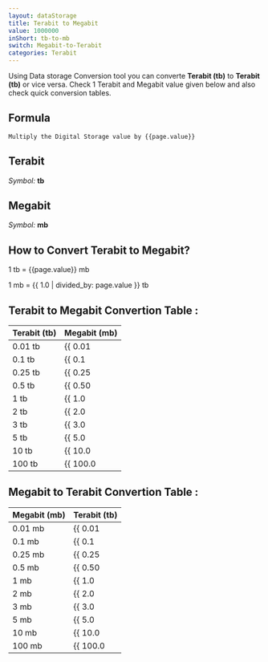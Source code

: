 ```yaml
---
layout: dataStorage
title: Terabit to Megabit
value: 1000000
inShort: tb-to-mb
switch: Megabit-to-Terabit
categories: Terabit
---
```


Using Data storage Conversion tool you can converte **Terabit (tb)** to **Terabit (tb)** or vice versa. Check 1 Terabit and Megabit value given below and also check quick conversion tables.

## Formula
`Multiply the Digital Storage value by {{page.value}}`

## Terabit
*Symbol:* **tb**

## Megabit
*Symbol:* **mb**

## How to Convert Terabit to Megabit?

1 tb = {{page.value}} mb

1 mb = {{ 1.0 | divided_by: page.value }} tb


## Terabit to Megabit Convertion Table :

| Terabit (tb) | Megabit (mb) |
| ---- | ---- |
| 0.01 tb | {{ 0.01 | times: page.value }} mb |
| 0.1 tb | {{ 0.1 | times: page.value }} mb |
| 0.25 tb | {{ 0.25 | times: page.value }} mb |
| 0.5 tb | {{ 0.50 | times: page.value }} mb |
| 1 tb | {{ 1.0 | times: page.value }} mb |
| 2 tb | {{ 2.0 | times: page.value }} mb |
| 3 tb | {{ 3.0 | times: page.value }} mb |
| 5 tb | {{ 5.0 | times: page.value }} mb |
| 10 tb | {{ 10.0 | times: page.value }} mb |
| 100 tb | {{ 100.0 | times: page.value }} mb |

## Megabit to Terabit Convertion Table :

| Megabit (mb) | Terabit (tb) |
| ---- | ---- |
| 0.01 mb | {{ 0.01 | divided_by: page.value }} tb |
| 0.1 mb | {{ 0.1 | divided_by: page.value }} tb |
| 0.25 mb | {{ 0.25 | divided_by: page.value }} tb |
| 0.5 mb | {{ 0.50 | divided_by: page.value }} tb |
| 1 mb | {{ 1.0 | divided_by: page.value }} tb |
| 2 mb | {{ 2.0 | divided_by: page.value }} tb |
| 3 mb | {{ 3.0 | divided_by: page.value }} tb |
| 5 mb | {{ 5.0 | divided_by: page.value }} tb |
| 10 mb | {{ 10.0 | divided_by: page.value }} tb |
| 100 mb | {{ 100.0 | divided_by: page.value }} tb |


<script>
document.getElementById('selectInput')[14].selected = true
document.getElementById('selectOutput')[6].selected = true
</script>
